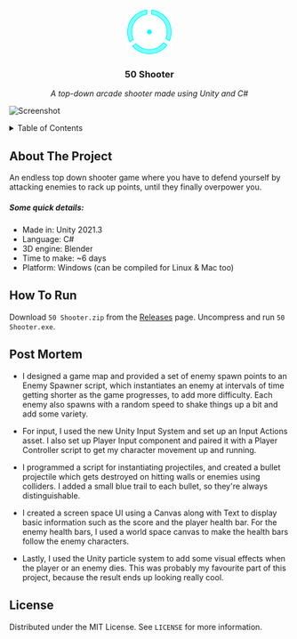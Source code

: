 <br/>
<div align="center">
  <img src="icon.png" alt="Logo" width="80" height="80">
  <h3 align="center">50 Shooter</h3>
  <p align="center"><i>A top-down arcade shooter made using Unity and C#</i></p>
</div>

![Screenshot](https://user-images.githubusercontent.com/62847649/204500989-8ba21d1e-62ed-4c28-9e76-d2ccf5e89add.png)

<details>
  <summary>Table of Contents</summary>
  <ol>
    <li><a href="#about-the-project">About The Project</a></li>
    <li><a href="#how-to-run">How To Run</a></li>
    <li><a href="#post-mortem">Post Mortem</a></li>
    <li><a href="#license">License</a></li>
  </ol>
</details>

## About The Project
An endless top down shooter game where you have to defend yourself by attacking enemies to rack up points, until they finally overpower you. 

##### Some quick details:

- Made in: Unity 2021.3
- Language: C#
- 3D engine: Blender
- Time to make: ~6 days
- Platform: Windows (can be compiled for Linux & Mac too)

## How To Run
Download `50 Shooter.zip` from the [Releases](https://github.com/ArcticKangaroo/50-Shooter/releases/) page. Uncompress and run `50 Shooter.exe`.

## Post Mortem
- I designed a game map and provided a set of enemy spawn points to an Enemy Spawner script, which instantiates an enemy at intervals of time getting shorter as the game progresses, to add more difficulty. Each enemy also spawns with a random speed to shake things up a bit and add some variety.

- For input, I used the new Unity Input System and set up an Input Actions asset. I also set up Player Input component and paired it with a Player Controller script to get my character movement up and running.

- I programmed a script for instantiating projectiles, and created a bullet projectile which gets destroyed on hitting walls or enemies using colliders. I added a small blue trail to each bullet, so they're always distinguishable.

- I created a screen space UI using a Canvas along with Text to display basic information such as the score and the player health bar. For the enemy health bars, I used a world space canvas to make the health bars follow the enemy characters.

- Lastly, I used the Unity particle system to add some visual effects when the player or an enemy dies. This was probably my favourite part of this project, because the result ends up looking really cool.

## License
Distributed under the MIT License. See `LICENSE` for more information.
